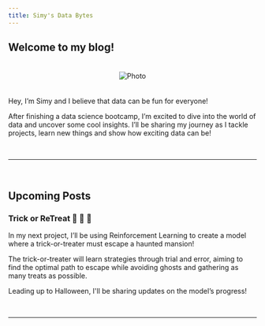 ```yaml
---
title: Simy's Data Bytes
---
```


## Welcome to my blog!

<div style="text-align: center;">
  <img src="{{ site.baseurl }}/assets/index/cover_photo.jpg" alt="Photo" style="max-width: 50%; height: auto; margin: 20px 0;">
</div>

Hey, I’m Simy and I believe that data can be fun for everyone! 

After finishing a data science bootcamp, I’m excited to dive into the world of data and uncover some cool insights. I’ll be sharing my journey as I tackle projects, learn new things and show how exciting data can be!

<br>  

-----  

<br>

## Upcoming Posts
  
### **Trick or ReTreat 🍬 🏃 👻** 

In my next project, I’ll be using Reinforcement Learning to create a model where a trick-or-treater must escape a haunted mansion!

The trick-or-treater will learn strategies through trial and error, aiming to find the optimal path to escape while avoiding ghosts and gathering as many treats as possible.

Leading up to Halloween, I'll be sharing updates on the model’s progress!

<br>  

-----  

<br>
